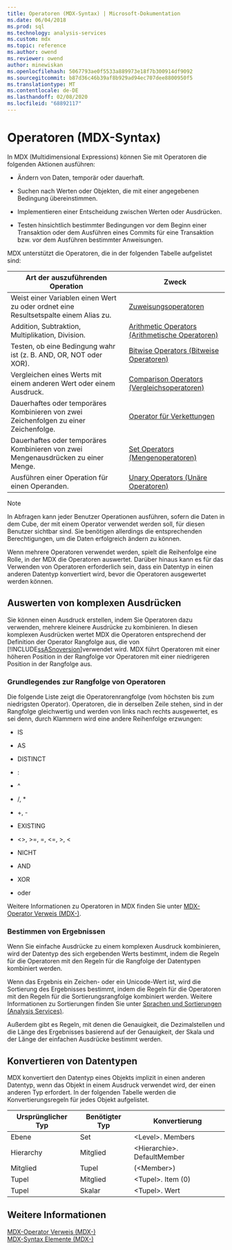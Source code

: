 ```yaml
---
title: Operatoren (MDX-Syntax) | Microsoft-Dokumentation
ms.date: 06/04/2018
ms.prod: sql
ms.technology: analysis-services
ms.custom: mdx
ms.topic: reference
ms.author: owend
ms.reviewer: owend
author: minewiskan
ms.openlocfilehash: 5067793ae0f5533a889973e18f7b300914df9092
ms.sourcegitcommit: b87d36c46b39af8b929ad94ec707dee8800950f5
ms.translationtype: MT
ms.contentlocale: de-DE
ms.lasthandoff: 02/08/2020
ms.locfileid: "68892117"
---
```

# <a name="operators-mdx-syntax"></a>Operatoren (MDX-Syntax)


  In MDX (Multidimensional Expressions) können Sie mit Operatoren die folgenden Aktionen ausführen:  
  
-   Ändern von Daten, temporär oder dauerhaft.  
  
-   Suchen nach Werten oder Objekten, die mit einer angegebenen Bedingung übereinstimmen.  
  
-   Implementieren einer Entscheidung zwischen Werten oder Ausdrücken.  
  
-   Testen hinsichtlich bestimmter Bedingungen vor dem Beginn einer Transaktion oder dem Ausführen eines Commits für eine Transaktion bzw. vor dem Ausführen bestimmter Anweisungen.  
  
 MDX unterstützt die Operatoren, die in der folgenden Tabelle aufgelistet sind:  
  
|Art der auszuführenden Operation|Zweck|  
|---------------------------------------|---------|  
|Weist einer Variablen einen Wert zu oder ordnet eine Resultsetspalte einem Alias zu.|[Zuweisungsoperatoren](../mdx/assignment-operators.md)|  
|Addition, Subtraktion, Multiplikation, Division.|[Arithmetic Operators (Arithmetische Operatoren)](../mdx/arithmetic-operators.md)|  
|Testen, ob eine Bedingung wahr ist (z. B. AND, OR, NOT oder XOR).|[Bitwise Operators (Bitweise Operatoren)](../mdx/bitwise-operators.md)|  
|Vergleichen eines Werts mit einem anderen Wert oder einem Ausdruck.|[Comparison Operators (Vergleichsoperatoren)](../mdx/comparison-operators.md)|  
|Dauerhaftes oder temporäres Kombinieren von zwei Zeichenfolgen zu einer Zeichenfolge.|[Operator für Verkettungen](../mdx/concatenation-operators.md)|  
|Dauerhaftes oder temporäres Kombinieren von zwei Mengenausdrücken zu einer Menge.|[Set Operators (Mengenoperatoren)](../mdx/set-operators.md)|  
|Ausführen einer Operation für einen Operanden.|[Unary Operators (Unäre Operatoren)](../mdx/unary-operators.md)|  
  
> [!NOTE]  
>  In Abfragen kann jeder Benutzer Operationen ausführen, sofern die Daten in dem Cube, der mit einem Operator verwendet werden soll, für diesen Benutzer sichtbar sind. Sie benötigen allerdings die entsprechenden Berechtigungen, um die Daten erfolgreich ändern zu können.  
  
 Wenn mehrere Operatoren verwendet werden, spielt die Reihenfolge eine Rolle, in der MDX die Operatoren auswertet. Darüber hinaus kann es für das Verwenden von Operatoren erforderlich sein, dass ein Datentyp in einen anderen Datentyp konvertiert wird, bevor die Operatoren ausgewertet werden können.  
  
## <a name="evaluating-complex-expressions"></a>Auswerten von komplexen Ausdrücken  
 Sie können einen Ausdruck erstellen, indem Sie Operatoren dazu verwenden, mehrere kleinere Ausdrücke zu kombinieren. In diesen komplexen Ausdrücken wertet MDX die Operatoren entsprechend der Definition der Operator Rangfolge aus, die von [!INCLUDE[ssASnoversion](../includes/ssasnoversion-md.md)]verwendet wird. MDX führt Operatoren mit einer höheren Position in der Rangfolge vor Operatoren mit einer niedrigeren Position in der Rangfolge aus.  
  
### <a name="understanding-operator-precedence"></a>Grundlegendes zur Rangfolge von Operatoren  
 Die folgende Liste zeigt die Operatorenrangfolge (vom höchsten bis zum niedrigsten Operator). Operatoren, die in derselben Zeile stehen, sind in der Rangfolge gleichwertig und werden von links nach rechts ausgewertet, es sei denn, durch Klammern wird eine andere Reihenfolge erzwungen:  
  
-   IS  
  
-   AS  
  
-   DISTINCT  
  
-   :  
  
-   ^  
  
-   /, *  
  
-   +, -  
  
-   EXISTING  
  
-   <>, >=, =, \<=, >, <  
  
-   NICHT  
  
-   AND  
  
-   XOR  
  
-   oder  
  
 Weitere Informationen zu Operatoren in MDX finden Sie unter [MDX-Operator Verweis &#40;MDX-&#41;](../mdx/mdx-operator-reference-mdx.md).  
  
### <a name="determining-results"></a>Bestimmen von Ergebnissen  
 Wenn Sie einfache Ausdrücke zu einem komplexen Ausdruck kombinieren, wird der Datentyp des sich ergebenden Werts bestimmt, indem die Regeln für die Operatoren mit den Regeln für die Rangfolge der Datentypen kombiniert werden.  
  
 Wenn das Ergebnis ein Zeichen- oder ein Unicode-Wert ist, wird die Sortierung des Ergebnisses bestimmt, indem die Regeln für die Operatoren mit den Regeln für die Sortierungsrangfolge kombiniert werden. Weitere Informationen zu Sortierungen finden Sie unter [Sprachen und Sortierungen &#40;Analysis Services&#41;](https://docs.microsoft.com/analysis-services/languages-and-collations-analysis-services).  
  
 Außerdem gibt es Regeln, mit denen die Genauigkeit, die Dezimalstellen und die Länge des Ergebnisses basierend auf der Genauigkeit, der Skala und der Länge der einfachen Ausdrücke bestimmt werden.  
  
## <a name="converting-data-types"></a>Konvertieren von Datentypen  
 MDX konvertiert den Datentyp eines Objekts implizit in einen anderen Datentyp, wenn das Objekt in einem Ausdruck verwendet wird, der einen anderen Typ erfordert. In der folgenden Tabelle werden die Konvertierungsregeln für jedes Objekt aufgelistet.  
  
|Ursprünglicher Typ|Benötigter Typ|Konvertierung|  
|-------------------|-----------------|----------------|  
|Ebene|Set|\<Level>. Members|  
|Hierarchy|Mitglied|\<Hierarchie>. DefaultMember|  
|Mitglied|Tupel|(\<Member>)|  
|Tupel|Mitglied|\<Tupel>. Item (0)|  
|Tupel|Skalar|\<Tupel>. Wert|  
  
## <a name="see-also"></a>Weitere Informationen  
 [MDX-Operator Verweis &#40;MDX-&#41;](../mdx/mdx-operator-reference-mdx.md)   
 [MDX-Syntax Elemente &#40;MDX-&#41;](../mdx/mdx-syntax-elements-mdx.md)  
  
  
